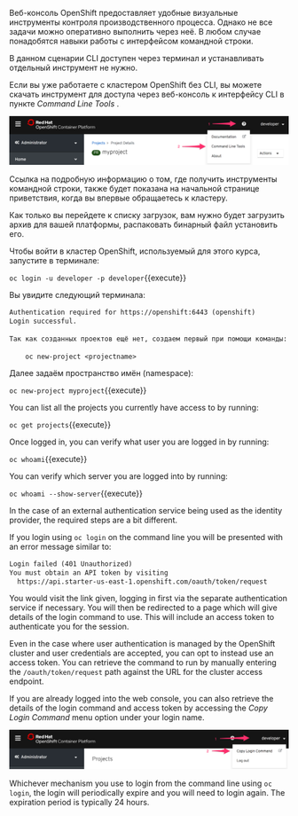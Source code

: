 Веб-консоль OpenShift предоставляет удобные визуальные инструменты контроля производственного процесса. Однако не все задачи можно оперативно выполнить через неё. В любом случае понадобятся навыки работы с интерфейсом командной строки.

В данном сценарии CLI доступен через терминал и устанавливать отдельный инструмент не нужно.

Если вы уже работаете с кластером OpenShift без CLI, вы можете скачать инструмент для доступа через веб-консоль к интерфейсу CLI в пункте _Command Line Tools_ .

![Command Line Tools](../../assets/introduction/cluster-access-44/02-command-line-tools.png)

Ссылка на подробную информацию о том, где получить инструменты командной строки, также будет показана на начальной странице приветствия, когда вы впервые обращаетесь к кластеру.

Как только вы перейдете к списку загрузок, вам нужно будет загрузить архив для вашей платформы, распаковать бинарный файл установить его.

Чтобы войти в кластер OpenShift, используемый для этого курса, запустите в терминале:

``oc login -u developer -p developer``{{execute}}

Вы увидите следующий терминала:

```
Authentication required for https://openshift:6443 (openshift)
Login successful.

Так как созданных проектов ещё нет, создаем первый при помощи команды:

    oc new-project <projectname>
```
Далее задаём пространство имён (namespace):

``oc new-project myproject``{{execute}}

You can list all the projects you currently have access to by running:

``oc get projects``{{execute}}

Once logged in, you can verify what user you are logged in by running:

``oc whoami``{{execute}}

You can verify which server you are logged into by running:

``oc whoami --show-server``{{execute}}

In the case of an external authentication service being used as the identity provider, the required steps are a bit different.

If you login using ``oc login`` on the command line you will be presented with an error message similar to:

```
Login failed (401 Unauthorized)
You must obtain an API token by visiting
  https://api.starter-us-east-1.openshift.com/oauth/token/request
```

You would visit the link given, logging in first via the separate authentication service if necessary. You will then be redirected to a page which will give details of the login command to use. This will include an access token to authenticate you for the session.

Even in the case where user authentication is managed by the OpenShift cluster and user credentials are accepted, you can opt to instead use an access token. You can retrieve the command to run by manually entering the ``/oauth/token/request`` path against the URL for the cluster access endpoint.

If you are already logged into the web console, you can also retrieve the details of the login command and access token by accessing the _Copy Login Command_ menu option under your login name.

 ![Request Access Token](../../assets/introduction/cluster-access-44/02-login-access-token.png)

Whichever mechanism you use to login from the command line using ``oc login``, the login will periodically expire and you will need to login again. The expiration period is typically 24 hours.

